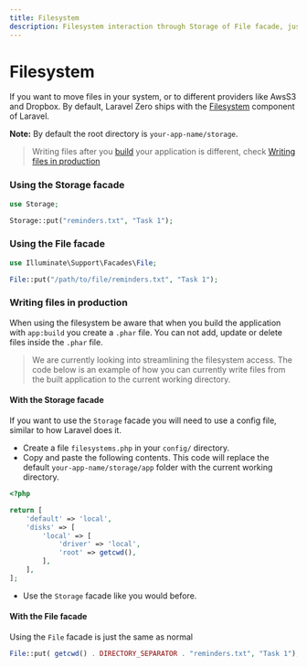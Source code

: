 ```yaml
---
title: Filesystem
description: Filesystem interaction through Storage of File facade, just like Laravel.
---
```


# Filesystem

If you want to move files in your system, or to different providers like AwsS3 and Dropbox. By default,
Laravel Zero ships with the [Filesystem](https://laravel.com/docs/filesystem) component of Laravel.

**Note:** By default the root directory is `your-app-name/storage`.

> Writing files after you [build](/docs/build-a-standalone-application) your application is different, check [Writing files in production](#production)

<a name="using-the-storage-facade"></a>
### Using the Storage facade

```php
use Storage;

Storage::put("reminders.txt", "Task 1");
```

<a name="using-the-file-facade"></a>
### Using the File facade

```php
use Illuminate\Support\Facades\File;

File::put("/path/to/file/reminders.txt", "Task 1");
```

<a name="production"></a>
### Writing files in production

When using the filesystem be aware that when you build the application with `app:build` you create a `.phar` file. You can not add, update or delete files inside the `.phar` file.

> We are currently looking into streamlining the filesystem access. The code below is an example of how you can currently write files from the built application to the current working directory.

<a name="with-the-storage-facade"></a>
#### With the Storage facade

If you want to use the `Storage` facade you will need to use a config file, similar to how Laravel does it.

- Create a file `filesystems.php` in your `config/` directory.
- Copy and paste the following contents. This code will replace the default `your-app-name/storage/app` folder with the current working directory.

```php
<?php

return [
    'default' => 'local',
    'disks' => [
        'local' => [
            'driver' => 'local',
            'root' => getcwd(),
        ],
    ],
];
```
    
- Use the `Storage` facade like you would before.

<a name="with-the-file-facade"></a>
#### With the File facade

Using the `File` facade is just the same as normal

```php 
File::put( getcwd() . DIRECTORY_SEPARATOR . "reminders.txt", "Task 1");
```
